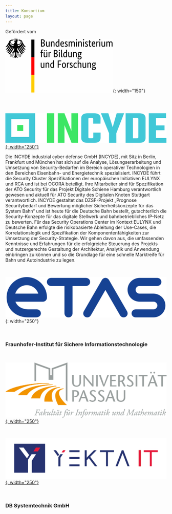 ```yaml
---
title: Konsortium
layout: page
---
```


Gefördert vom

![Bundesministerium für Bildung und Forschung](assets/images/BMBF.svg){: width="150"}

<br>
<br>


[![INCYDE Logo](assets/images/INCYDE.svg){: width="250"}](https://incyde.com)

Die INCYDE industrial cyber defense GmbH (INCYDE), mit Sitz in Berlin, Frankfurt und München hat sich auf die Analyse, Lösungserarbeitung und Umsetzung von Security-Bedarfen im Bereich operativer Technologien in den Bereichen Eisenbahn- und Energietechnik spezialisiert.
INCYDE führt die Security Cluster Spezifikationen der europäischen Initiativen EULYNX und RCA und ist bei OCORA beteiligt.
Ihre Mitarbeiter sind für Spezifikation der ATO Security für das Projekt Digitale Schiene Hamburg verantwortlich gewesen und aktuell für ATO Security des Digitalen Knoten Stuttgart verantwortlich.
INCYDE gestaltet das DZSF-Projekt „Prognose Securitybedarf und Bewertung möglicher Sicherheitskonzepte für das System Bahn“ und ist heute für die Deutsche Bahn bestellt, gutachterlich die Security-Konzepte für das digitale Stellwerk und bahnbetriebliches IP-Netz zu bewerten.
Für das Security Operations Center im Kontext EULYNX und Deutsche Bahn erfolgte die risikobasierte Ableitung der Use-Cases, die Korrelationslogik und Spezifikation der Komponentenfähigkeiten zur Umsetzung der Security-Strategie.
Wir gehen davon aus, die umfassenden Kenntnisse und Erfahrungen für die erfolgreiche Steuerung des Projekts und nutzergerechte Gestaltung der Architektur, Analytik und Anwendung einbringen zu können und so die Grundlage für eine schnelle Marktreife für Bahn und Autoindustrie zu legen.

<br>

![ETAS Logo](assets/images/ETAS_Logo_Blue.svg){: width="250"}

<br>

### Fraunhofer-Institut für Sichere Informationstechnologie

<br>

[![Uni Passau Logo](assets/images/fim_1200dpi_fb_gross.png){: width="250"}](https://www.fim.uni-passau.de/technische-informatik/)

<br>

[![Yekta IT Logo](assets/images/yekta_it_logo.png){: width="250"}](https://yekta-it.de/)

<br>

### DB Systemtechnik GmbH
